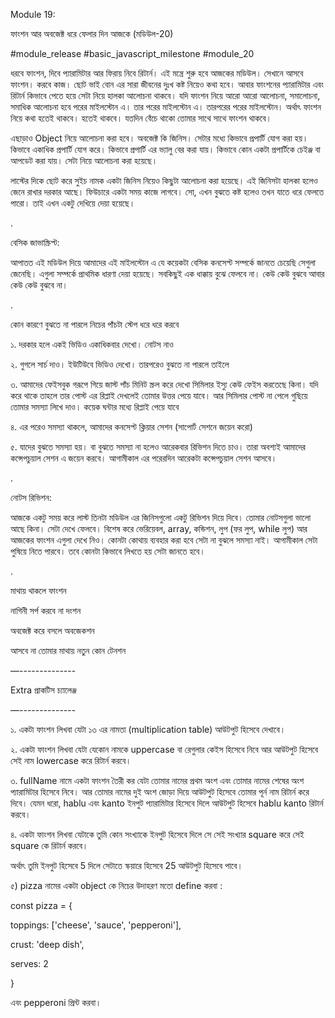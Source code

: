 Module 19:

ফাংশন আর অবজেক্ট ধরে ফেলার দিন আজকে (মডিউল-20)

#module_release #basic_javascript_milestone #module_20

ধরবে ফাংশন, দিবে প্যারামিটার আর ফিরায় নিবে রিটার্ন। এই মন্ত্রে শুরু হবে আজকের মডিউল। সেখানে আসবে ফাংশন। করবে কাজ। ছোট ভাই বোন এর সারা জীবনের দুঃখ কষ্ট নিয়েও কথা হবে। আবার ফাংশনের প্যারামিটার এবং রিটার্ন কিভাবে পেতে হয়ে সেটা নিয়ে হালকা আলোচনা থাকবে। যদি ফাংশন নিয়ে আরো আরো আলোচনা, সমালোচনা, সমাধিক আলোচনা হবে পরের মাইলস্টোন এ। তার পরের মাইলস্টোন এ। তারপরের পরের মাইলস্টোন। অর্থাৎ ফাংশন নিয়ে কথা হতেই থাকবে। হতেই থাকবে। যতদিন বেঁচে থাকো তোমার সাথে সাথে ফাংশন থাকবে।

এছাড়াও Object নিয়ে আলোচনা করা হবে। অবজেক্ট কি জিনিস। সেটার মধ্যে কিভাবে প্রপার্টি যোগ করা হয়। কিভাবে একাধিক প্রপার্টি যোগ করে। কিভাবে প্রপার্টি এর ভ্যালু বের করা যায়। কিভাবে কোন একটা প্রপার্টিকে চেইঞ্জ বা আপডেট করা যায়। সেটা নিয়ে আলোচনা করা হয়েছে।

লাস্টের দিকে ছোট করে সুইচ নামক একটা জিনিস নিয়েও কিছুটা আলোচনা করা হয়েছে। এই জিনিসটা হালকা হলেও জেনে রাখার দরকার আছে। ফিউচারে একটা সময় কাজে লাগবে। সো, এখন বুঝতে কষ্ট হলেও তখন যাতে ধরে ফেলতে পারো। তাই এখন একটু দেখিয়ে দেয়া হয়েছে।

.

বেসিক জাভাস্ক্রিপ্ট:

আপাতত এই মডিউল দিয়ে আমাদের এই মাইলস্টোন এ যে কয়েকটা বেসিক কনসেপ্ট সম্পর্কে জানতে চেয়েছি সেগুলা জেনেছি। এগুলা সম্পর্কে প্রাথমিক ধারণা দেয়া হয়েছে। সবকিছুই এক ধাক্কায় বুঝে ফেলবে না। কেউ কেউ বুঝবে আবার কেউ কেউ বুঝবে না।

.

কোন কারণে বুঝতে না পারলে নিচের পাঁচটা স্টেপ ধরে ধরে করবে

১. দরকার হলে একই ভিডিও একাধিকবার দেখো। নোটস নাও

২. গুগলে সার্চ দাও। ইউটিউবে ভিডিও দেখো। তারপরেও বুঝতে না পারলে তাইলে

৩. আমাদের ফেইসবুক গরূপে গিয়ে জাস্ট পাঁচ মিনিট স্ক্রল করে দেখো সিমিলার ইস্যু কেউ ফেইস করতেছে কিনা। যদি করে থাকে তাহলে তার পোস্ট এর রিপ্লাই দেখলেই তোমার উত্তর পেয়ে যাবে। আর সিমিলার পোস্ট না পেলে গুছিয়ে তোমার সমস্যা লিখে দাও। কয়েক ঘন্টার মধ্যে রিপ্লাই পেয়ে যাবে

৪. এর পরেও সমস্যা থাকলে, আমাদের কনসেপ্ট ক্লিয়ার সেশন (সাপোর্ট সেশনে জয়েন করো)

৫. যাদের বুঝতে সমস্যা হয়। বা বুঝতে সমস্যা না হলেও আরেকবার রিভিশন দিতে চাও। তারা অবশ্যই আমাদের কন্সেপচুয়াল সেশন এ জয়েন করবে। আগামীকাল এর পরেরদিন আরেকটা কন্সেপচুয়াল সেশন আসবে।

.

নোটস রিভিশন:

আজকে একটু সময় করে লাস্ট তিনটা মডিউল এর জিনিসগুলো একটু রিভিশন দিয়ে দিবে। তোমার নোটসগুলা ভালো আছে কিনা। সেটা দেখে ফেলবে। বিশেষ করে ভেরিয়েবল, array, কন্ডিশন, লুপ (ফর লুপ, while লুপ) আর আজকের ফাংশন এগুলা দেখে নিও। কোনটা কোথায় ব্যবহার করা হবে সেটা না বুঝলে সমস্যা নাই। আগামীকাল সেটা পুষিয়ে নিতে পারবে। তবে কোনটা কিভাবে লিখতে হয় সেটা জানতে হবে।

.

মাথায় থাকলে ফাংশন

নাগিনী সর্প করবে না দংশন

অবজেক্ট করে বসলে অবজেকশন

আসবে না তোমার মাথায় নতুন কোন টেনশন

—--------------

Extra প্রাকটিস চ্যালেঞ্জ

—--------------

১. একটা ফাংশন লিখবা যেটা ১৩ এর নামতা (multiplication table) আউটপুট হিসেবে দেখাবে।

২. একটা ফাংশন লিখবা যেটা যেকোন নামকে uppercase বা রেগুলার কেইস হিসেবে নিবে আর আউটপুট হিসেবে সেই নাম lowercase করে রিটার্ন করবে।

৩. fullName নামে একটা ফাংশন তৈরী কর যেটা তোমার নামের প্রথম অংশ এবং তোমার নামের শেষের অংশ প্যারামিটার হিসেবে নিবে। আর তোমার নামের দুই অংশ জোড়া দিয়ে আউটপুট হিসেবে তোমার পূর্ন নাম রিটার্ন করে দিবে। যেমন ধরো, hablu এবং kanto ইনপুট প্যারামিটার হিসেবে দিলে আউটপুট হিসেবে hablu kanto রিটার্ন করবে।

৪. একটা ফাংশন লিখবা যেটাকে তুমি কোন সংখ্যাকে ইনপুট হিসেবে দিলে সে সেই সংখ্যার square করে সেই square কে রিটার্ন করবে।

অর্থাৎ তুমি ইনপুট হিসেবে 5 দিলে সেটাতে স্কয়ারে হিসেবে 25 আউটপুট হিসেবে পাবে।

৫) pizza নামের একটা object কে নিচের উদাহরণ মতো define করবা :

const pizza = {

toppings: ['cheese', 'sauce', 'pepperoni'],

crust: 'deep dish',

serves: 2

}

এবং pepperoni প্রিন্ট করবা।